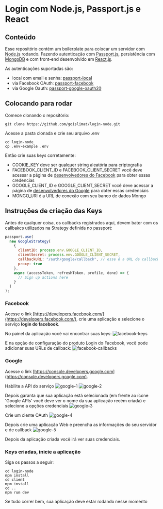 # Login com Node.js, Passport.js e React

## Conteúdo

Esse repositório contém um boilerplate para colocar um servidor com [Node.js](https://nodejs.org/en/) rodando.
Fazendo autenticação com [Passport.js](http://www.passportjs.org/), persistência com [MongoDB](https://www.mongodb.com/) e com front-end desenvolvido em
[React.js](https://reactjs.org/).

As autenticações suportadas são:

* local com email e senha: [passport-local](https://github.com/jaredhanson/passport-local)
* via Facebook OAuth: [passport-facebook](https://github.com/jaredhanson/passport-facebook#readme)
* via Google Oauth: [passport-google-oauth20](https://github.com/jaredhanson/passport-google-oauth2#readme)

## Colocando para rodar

Comece clonando o repositório:

`git clone https://github.com/goislimat/login-node.git`

Acesse a pasta clonada e crie seu arquivo .env

```
cd login-node
cp .env-example .env
```

Então crie suas keys corretamente:

* COOKIE_KEY deve ser qualquer string aleatória para criptografia
* FACEBOOK_CLIENT_ID e FACEBOOK_CLIENT_SECRET você deve acessar a página de [desenvolvedores do Facebook](https://developers.facebook.com/) para obter essas credencias
* GOOGLE_CLIENT_ID e GOOGLE_CLIENT_SECRET você deve acessar a página de [desenvolvedores do Google](https://console.developers.google.com) para obter essas credenciais
* MONGO_URI é a URL de conexão com seu banco de dados Mongo

## Instruções de criação das Keys

Antes de qualquer coisa, os callbacks registrados aqui, devem bater com os callbakcs utilizados na Strategy definida no passport:

```javascript
passport.use(
  new GoogleStrategy(
    {
      clientID: process.env.GOOGLE_CLIENT_ID,
      clientSecret: process.env.GOOGLE_CLIENT_SECRET,
      callbackURL: "/auth/google/callback", // esse é a URL de callback do passport
      proxy: true
    },
    async (accessToken, refreshToken, profile, done) => {
      // Sign up actions here
    }
  )
);
```

### Facebook

Acesse o link [https://developers.facebook.com/](https://developers.facebook.com/), crie uma aplicação e selecione o serviço **login do facebook**.

No painel da aplicação você vai encontrar suas keys:
![facebook-keys](https://user-images.githubusercontent.com/8589984/34951987-42208f58-f9ff-11e7-8724-5908f97b15e8.png)

E na opção de configuração do produto Login do Facebook, você pode adicionar suas URLs de callback:
![facebook-callbacks](https://user-images.githubusercontent.com/8589984/34952018-60888fc2-f9ff-11e7-8b51-27411e45473a.png)

### Google

Acesse o link [https://console.developers.google.com](https://console.developers.google.com).

Habilite a API do serviço
![google-1](https://user-images.githubusercontent.com/8589984/34952025-659df5ce-f9ff-11e7-9654-44cb3f5088d7.png)
![google-2](https://user-images.githubusercontent.com/8589984/34952026-65c0597a-f9ff-11e7-872e-64f3d9e215d4.png)

Depois garanta que sua aplicação está selecionada (em frente ao ícone 'Google APIs' você deve ver o nome da sua aplicação recém criada) e selecione a opções credenciais
![google-3](https://user-images.githubusercontent.com/8589984/34952027-65e242c4-f9ff-11e7-86fb-6f7200f24718.png)

Crie um ciente OAuth
![google-4](https://user-images.githubusercontent.com/8589984/34952028-6603ae28-f9ff-11e7-84ad-5d60deb39537.png)

Depois crie uma aplicação Web e preencha as informações do seu servidor e de callback
![google-5](https://user-images.githubusercontent.com/8589984/34952029-6624bce4-f9ff-11e7-8137-a2d27efa57d2.png)

Depois da aplicação criada você irá ver suas credenciais.

### Keys criadas, inicie a aplicação

Siga os passos a seguir:

```
cd login-node
npm install
cd client
npm install
cd ..
npm run dev
```

Se tudo correr bem, sua aplicação deve estar rodando nesse momento
